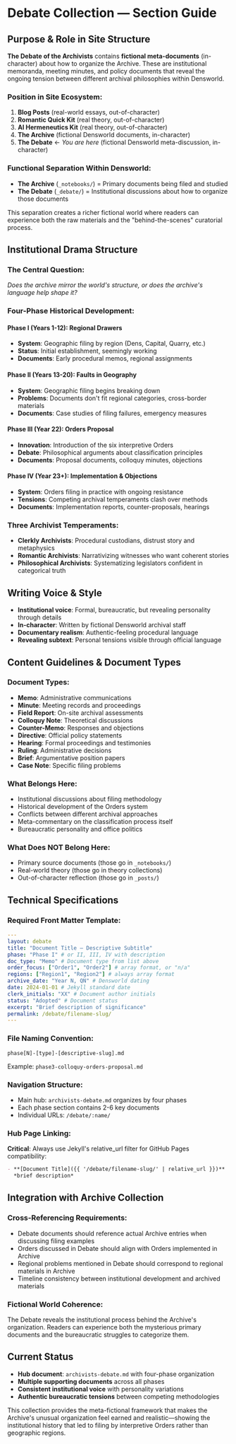 # Debate Collection — Section Guide

## Purpose & Role in Site Structure

**The Debate of the Archivists** contains **fictional meta-documents** (in-character) about how to organize the Archive. These are institutional memoranda, meeting minutes, and policy documents that reveal the ongoing tension between different archival philosophies within Densworld.

### Position in Site Ecosystem:
1. **Blog Posts** (real-world essays, out-of-character)
2. **Romantic Quick Kit** (real theory, out-of-character)  
3. **AI Hermeneutics Kit** (real theory, out-of-character)
4. **The Archive** (fictional Densworld documents, in-character)
5. **The Debate** ← *You are here* (fictional Densworld meta-discussion, in-character)

### Functional Separation Within Densworld:
- **The Archive** (`_notebooks/`) = Primary documents being filed and studied
- **The Debate** (`_debate/`) = Institutional discussions about how to organize those documents

This separation creates a richer fictional world where readers can experience both the raw materials and the "behind-the-scenes" curatorial process.

## Institutional Drama Structure

### The Central Question:
*Does the archive mirror the world's structure, or does the archive's language help shape it?*

### Four-Phase Historical Development:

#### **Phase I (Years 1-12): Regional Drawers**
- **System**: Geographic filing by region (Dens, Capital, Quarry, etc.)
- **Status**: Initial establishment, seemingly working
- **Documents**: Early procedural memos, regional assignments

#### **Phase II (Years 13-20): Faults in Geography** 
- **System**: Geographic filing begins breaking down
- **Problems**: Documents don't fit regional categories, cross-border materials
- **Documents**: Case studies of filing failures, emergency measures

#### **Phase III (Year 22): Orders Proposal**
- **Innovation**: Introduction of the six interpretive Orders
- **Debate**: Philosophical arguments about classification principles
- **Documents**: Proposal documents, colloquy minutes, objections

#### **Phase IV (Year 23+): Implementation & Objections**
- **System**: Orders filing in practice with ongoing resistance  
- **Tensions**: Competing archival temperaments clash over methods
- **Documents**: Implementation reports, counter-proposals, hearings

### Three Archivist Temperaments:
- **Clerkly Archivists**: Procedural custodians, distrust story and metaphysics
- **Romantic Archivists**: Narrativizing witnesses who want coherent stories
- **Philosophical Archivists**: Systematizing legislators confident in categorical truth

## Writing Voice & Style

- **Institutional voice**: Formal, bureaucratic, but revealing personality through details
- **In-character**: Written by fictional Densworld archival staff
- **Documentary realism**: Authentic-feeling procedural language
- **Revealing subtext**: Personal tensions visible through official language

## Content Guidelines & Document Types

### Document Types:
- **Memo**: Administrative communications
- **Minute**: Meeting records and proceedings
- **Field Report**: On-site archival assessments  
- **Colloquy Note**: Theoretical discussions
- **Counter-Memo**: Responses and objections
- **Directive**: Official policy statements
- **Hearing**: Formal proceedings and testimonies
- **Ruling**: Administrative decisions
- **Brief**: Argumentative position papers
- **Case Note**: Specific filing problems

### What Belongs Here:
- Institutional discussions about filing methodology
- Historical development of the Orders system
- Conflicts between different archival approaches
- Meta-commentary on the classification process itself
- Bureaucratic personality and office politics

### What Does NOT Belong Here:
- Primary source documents (those go in `_notebooks/`)
- Real-world theory (those go in theory collections)
- Out-of-character reflection (those go in `_posts/`)

## Technical Specifications

### Required Front Matter Template:
```yaml
---
layout: debate
title: "Document Title — Descriptive Subtitle"
phase: "Phase I" # or II, III, IV with description
doc_type: "Memo" # Document type from list above
order_focus: ["Order1", "Order2"] # array format, or "n/a"
regions: ["Region1", "Region2"] # always array format
archive_date: "Year N, QN" # Densworld dating
date: 2024-01-01 # Jekyll standard date
clerk_initials: "XX" # Document author initials  
status: "Adopted" # Document status
excerpt: "Brief description of significance"
permalink: /debate/filename-slug/
---
```

### File Naming Convention:
```
phase[N]-[type]-[descriptive-slug].md
```
Example: `phase3-colloquy-orders-proposal.md`

### Navigation Structure:
- Main hub: `archivists-debate.md` organizes by four phases
- Each phase section contains 2-6 key documents
- Individual URLs: `/debate/:name/`

### Hub Page Linking:
**Critical**: Always use Jekyll's relative_url filter for GitHub Pages compatibility:
```markdown
- **[Document Title]({{ '/debate/filename-slug/' | relative_url }})**
  *brief description*
```

## Integration with Archive Collection

### Cross-Referencing Requirements:
- Debate documents should reference actual Archive entries when discussing filing examples
- Orders discussed in Debate should align with Orders implemented in Archive
- Regional problems mentioned in Debate should correspond to regional materials in Archive
- Timeline consistency between institutional development and archived materials

### Fictional World Coherence:
The Debate reveals the institutional process behind the Archive's organization. Readers can experience both the mysterious primary documents and the bureaucratic struggles to categorize them.

## Current Status

- **Hub document**: `archivists-debate.md` with four-phase organization
- **Multiple supporting documents** across all phases
- **Consistent institutional voice** with personality variations
- **Authentic bureaucratic tensions** between competing methodologies

This collection provides the meta-fictional framework that makes the Archive's unusual organization feel earned and realistic—showing the institutional history that led to filing by interpretive Orders rather than geographic regions.